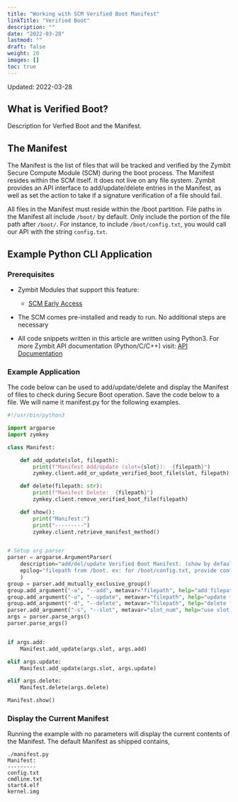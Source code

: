 ```yaml
---
title: "Working with SCM Verified Boot Manifest"
linkTitle: "Verified Boot"
description: ""
date: "2022-03-28"
lastmod: ""
draft: false
weight: 20
images: []
toc: true
---
```

Updated: 2022-03-28

## What is Verified Boot?

Description for Verfied Boot and the Manifest.

## The Manifest

The Manifest is the list of files that will be tracked and verified by the Zymbit Secure Compute Module (SCM) during the boot process. The Manifest resides within the SCM itself. It does not live on any file system. Zymbit provides an API interface to add/update/delete entries in the Manifest, as well as set the action to take if a signature verification of a file should fail.
 
All files in the Manifest must reside within the /boot partition. File paths in the Manifest all include `/boot/` by default. Only include the portion of the file path after `/boot/`. For instance, to include `/boot/config.txt`, you would call our API with the string `config.txt`.

## Example Python CLI Application

### Prerequisites

* Zymbit Modules that support this feature:
    * [SCM Early Access](https://www.zymbit.com/secure-compute-node//)

* The SCM comes pre-installed and ready to run. No additional steps are necessary

* All code snippets written in this article are written using Python3. For more Zymbit API documentation (Python/C/C++) visit: [API Documentation](https://docs/zymbit.com/api)

### Example Application

The code below can be used to add/update/delete and display the Manifest of files to check during Secure Boot operation. Save the code below to a file. We will name it manifest.py for the following examples.

```python
#!/usr/bin/python3

import argparse
import zymkey

class Manifest:

    def add_update(slot, filepath):
        print(f"Manifest Add/Update (slot={slot}):  {filepath}")
        zymkey.client.add_or_update_verified_boot_file(slot, filepath)

    def delete(filepath: str):
        print(f"Manifest Delete:  {filepath}")
        zymkey.client.remove_verified_boot_file(filepath) 

    def show():
        print("Manifest:")
        print("---------")
        zymkey.client.retrieve_manifest_method()


# Setup arg parser
parser = argparse.ArgumentParser(
    description="add/del/update Verified Boot Manifest. (show by default)",
    epilog="filepath from /boot. ex: for /boot/config.txt, provide config.txt."
    )
group = parser.add_mutually_exclusive_group()
group.add_argument("-a", "--add", metavar="filepath", help="add filepath to manifest", action="store", required=False)
group.add_argument("-u", "--update", metavar="filepath", help="update filepath in manifest", action="store", required=False)
group.add_argument("-d", "--delete", metavar="filepath", help="delete filepath from manifest", action="store", required=False)
parser.add_argument("-s", "--slot", metavar="slot_num", help="use slot for add/delete (default=0)", default=0, action="store", required=False)
args = parser.parse_args()
parser.parse_args()


if args.add:
    Manifest.add_update(args.slot, args.add)

elif args.update:
    Manifest.add_update(args.slot, args.update)

elif args.delete:
    Manifest.delete(args.delete)

Manifest.show()
```

### Display the Current Manifest

Running the example with no parameters will display the current contents of the Manifest. The default Manifest as shipped contains,

```
./manifest.py
Manifest:
---------
config.txt
cmdline.txt
start4.elf
kernel.img
```
